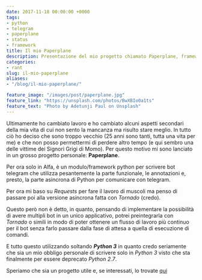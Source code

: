 ```yaml
---
date: 2017-11-18 00:00:00 +0000
tags:
- python
- telegram
- paperplane
- status
- framework
title: Il mio Paperplane
description: Presentazione del mio progetto chiamato Paperplane, framework per Telegram
categories:
- rant
slug: il-mio-paperplane
aliases:
- "/blog/il-mio-paperplane/"

feature_image: "/images/post/paperplane.jpg"
feature_link: "https://unsplash.com/photos/BwXBIo0a1ts"
feature_text: "Photo by Adetunji Paul on Unsplash"
---
```

Ultimamente ho cambiato lavoro e ho cambiato alcuni aspetti secondari della mia vita di cui non sento la mancanza ma risulto stare meglio. In tutto ciò ho deciso che sono troppo vecchio (25 anni sono tanti, tutta una vita per me) e che non posso permettermi di perdere altro tempo (e qui sembro una delle vittime dei Signori Grigi di Momo). Per questo motivo mi sono lanciato in un grosso progetto personale:  **Paperplane**.

Per ora solo in Alfa, è un modulo/framework python per scrivere bot telegram che utilizza pesantemente la parte funzionale, le annotazioni e, presto, la parte asincrona di Python per comunicare con telegram.

Per ora mi baso su *Requests* per fare il lavoro di muscoli ma penso di passare poi alla versione asincrona fatta con *Tornado* (credo).

Questo però non è detto, in quanto, pensando di implementare la possibilità di avere multipli bot in un unico applicativo, potrei preintegrarla con *Tornado* o simili in modo di poter ottenere un flusso di lavoro più continuo per il bot senza farlo passare dalla fase di attesa a quella di esecuzione di comandi.

E tutto questo utilizzando soltando ***Python 3*** in quanto credo seriamente che sia un mio obbligo personale di scrivere solo in *Python 3* visto che sta finalmente per essere deprecato *Python 2.7*.

Speriamo che sia un progetto utile e, se interessati, lo trovate [qui](https://github.com/fundor333/paperplane)
